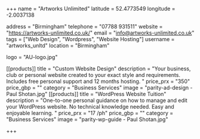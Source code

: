 +++
name = "Artworks Unlimited"
latitude = 52.4773549
longitude = -2.0037138

address = "Birmingham"
telephone = "07788 931511"
website = "https://artworks-unlimited.co.uk/"
email = "info@artworks-unlimited.co.uk"
tags = ["Web Design", "Wordpress", "Website Hosting"]
username = "artworks_unltd"
location = "Birmingham"

logo = "AU-logo.jpg"

[[products]]
  title = "Custom Website Design"
  description = "Your business, club or personal website created to your exact style and requirements. Includes free personal support and 12 months hosting. "
  price_prx = "350"
  price_gbp = ""
  category = "Business Services"
  image = "parity-ad-design - Paul Shotan.jpg"
[[products]]
  title = "WordPress Website Tuition"
  description = "One-to-one personal guidance on how to manage and edit your WordPress website. No technical knowledge needed. Easy and enjoyable learning. "
  price_prx = "17 /ph"
  price_gbp = ""
  category = "Business Services"
  image = "parity-wp-guide - Paul Shotan.jpg"
  
+++
